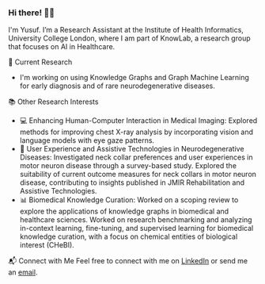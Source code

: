 ### Hi there! 👋🏾
I'm Yusuf. I’m a Research Assistant at the Institute of Health Informatics, University College London, where I am part of KnowLab, a research group that focuses on AI in Healthcare.

🔬 Current Research
- I'm working on using Knowledge Graphs and Graph Machine Learning for early diagnosis and of rare neurodegenerative diseases.


📚 Other Research Interests
- 💻 Enhancing Human-Computer Interaction in Medical Imaging: Explored methods for improving chest X-ray analysis by incorporating vision and language models with eye gaze patterns.
- 🧠 User Experience and Assistive Technologies in Neurodegenerative Diseases: Investigated neck collar preferences and user experiences in motor neuron disease through a survey-based study. Explored the suitability of current outcome measures for neck collars in motor neuron disease, contributing to insights published in JMIR Rehabilitation and Assistive Technologies.
- 📊 Biomedical Knowledge Curation: Worked on a scoping review to explore the applications of knowledge graphs in biomedical and healthcare sciences. Worked on research benchmarking and analyzing in-context learning, fine-tuning, and supervised learning for biomedical knowledge curation, with a focus on chemical entities of biological interest (CHeBI). 


📬 Connect with Me
Feel free to connect with me on [LinkedIn](https://www.linkedin.com/in/yusufab/) or send me an [email](mailto:yusuf.abdulle.20@ucl.ac.uk).
